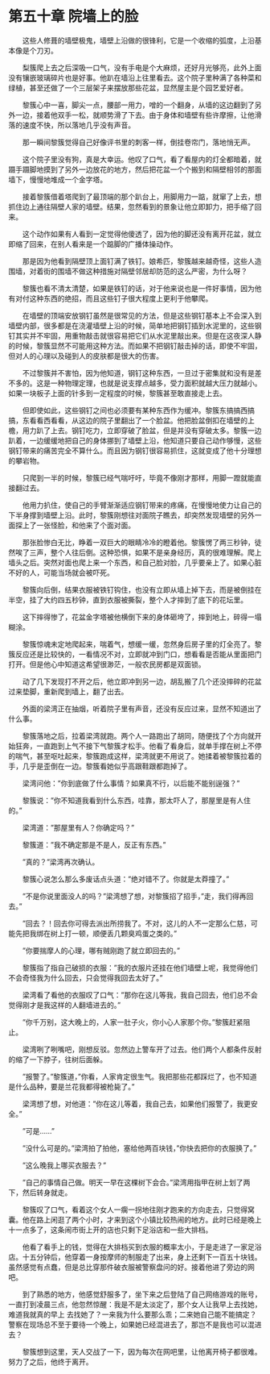 # 第五十章 院墙上的脸


　　这些人修葺的墙壁极鬼，墙壁上沿做的很锋利，它是一个收缩的弧度，上沿基本像是个刀刃。

　　梨簇爬上去之后深吸一口气，没有手电是个大麻烦，还好月光够亮，此外上面没有镶嵌玻璃碎片也是好事。他趴在墙沿上往里看去。这个院子里种满了各种菜和绿植，甚至还做了一个三层架子来摆放那些花盆，显然屋主是个园艺爱好者。

　　黎簇心中一喜，脚尖一点，腰部一用力，噌的一个翻身，从墙的这边翻到了另外一边，接着他双手一松，就顺势滑了下去。由于身体和墙壁有些许摩擦，让他滑落的速度不快，所以落地几乎没有声音。

　　那一瞬间黎簇觉得自己好像评书里的刺客一样，倒挂卷帘门，落地悄无声。

　　这个院子里没有狗，真是大幸运。他叹了口气，看了看屋内的灯全都暗着，就蹑手蹑脚地摸到了另外一边放花的地方，然后把花盆一个个搬到和隔壁相邻的那面墙下，慢慢地堆成一个金字塔。

　　接着黎簇借着塔爬到了最顶端的那个趴台上，用脚用力一踮，就窜了上去，想抓住边上通往隔壁人家的墙壁。结果，忽然看到的景象让他立即卸力，把手缩了回来。

　　这个动作如果有人看到一定觉得他傻透了，因为他的脚还没有离开花盆，就立即缩了回来，在别人看来是一个踮脚的广播体操动作。

　　那是因为他看到隔壁顶上面钉满了铁钉。娘希匹，黎簇越来越奇怪，这些人造围墙，对着街的围墙不做这种措施对隔壁邻居却防范的这么严密，为什么呀？

　　黎簇也看不清太清楚，如果是铁钉的话，对于他来说也是一件好事情，因为他有对付这种东西的绝招，而且这些钉子很大程度上更利于他攀爬。

　　在墙壁的顶端安放钢钉虽然是很常见的方法，但是这些钢钉基本上不会深入到墙壁内部，很多都是在浇灌墙壁上沿的时候，简单地把钢钉插到水泥里的，这些钢钉其实并不牢固，用重物敲击就很容易把它们从水泥里敲出来。但是在这夜深人静的时候，黎簇显然不可能用这种方法。而如果不把钢钉敲击掉的话，即使不牢固，但对人的心理以及碰到人的皮肤都是很大的伤害。

　　不过黎簇并不害怕，因为他知道，钢钉这种东西，一旦过于密集就和没有是差不多的。这是一种物理定理，也就是说支撑点越多，受力面积就越大压力就越小。如果一块板子上面的针多到一定程度的时候，黎簇甚至敢直接走上去。

　　但即使如此，这些钢钉之间也必须要有某种东西作为缓冲。黎簇东搞搞西搞搞，东看看西看看，从这边的院子里翻出了一个脸盆。他把脸盆倒扣在墙壁的上檐，用力趴了上去。钢钉吃力，立即穿破了脸盆，但是并没有穿破太多。黎簇一边趴着，一边缓缓地把自己的身体挪到了墙壁上沿，他知道只要自己动作够慢，这些钢钉带来的痛苦完全不算什么。而且因为钢钉很容易抓住，这就变成了他十分理想的攀岩物。

　　只爬到一半的时候，黎簇已经气喘吁吁，毕竟不像刚才那样，用脚一蹬就能直接翻过去。

　　他用力扒住，使自己的手臂渐渐适应钢钉带来的疼痛，在慢慢地使力让自己的下半身撑到墙壁上沿。此时，黎簇刚想往对面院子瞧去，却突然发现墙壁的另外一面探上了一张怪脸，和他来了个面对面。

　　那张脸惨白无比，睁着一双巨大的眼睛冷冷的瞪着他。黎簇愣了两三秒钟，徒然唉了三声，整个人往后倒。这种恐惧，如果不是亲身经历，真的很难理解。爬上墙头之后。突然对面也爬上来一个东西，和自己脸对脸，几乎要亲上了。如果心脏不好的人，可能当场就会被吓死。

　　黎簇向后倒，结果衣服被铁钉钩住，也没有立即从墙上掉下去，而是被倒挂在半空，挂了大约四五秒钟，直到衣服被撕裂，整个人才摔到了底下的花坛里。

　　这下摔得惨了，花盆金字塔被他横倒下来的身体砸垮了，摔到地上，碎得一塌糊涂。

　　黎簇惊魂未定地爬起来，喘着气，想缓一缓，忽然身后房子里的灯全亮了。黎簇反应还是比较快的，一看情况不对，立即就冲到门口，想看看是否能从里面把门打开。但是他心中知道这希望很渺茫，一般农民房都是双面锁。

　　动了几下发现打不开之后，他立即冲到另一边，胡乱搬了几个还没摔碎的花盆过来垫脚，重新爬到墙上，翻了出去。

　　外面的梁湾正在抽烟，听着院子里有声音，还没有反应过来，显然不知道出了什么事。

　　黎簇落地之后，拉着梁湾就跑。两个人一路跑出了胡同，随便找了个方向就开始狂奔，一直跑到上气不接下气黎簇才松手。他看了看身后，就单手撑在树上不停的喘气，甚至呕吐起来，黎簇跑成这样，梁湾就更不用说了。她揉着被黎簇拉着的手，几乎是歪倒在一边。黎簇看她似乎高跟鞋跟都跑掉了。

　　梁湾问他：”你到底做了什么事情？如果真不行，以后能不能别逞强？”

　　黎簇说：”你不知道我看到什么东西，哇靠，那太吓人了，那屋里是有人住的。”

　　梁湾道：”那屋里有人？你确定吗？”

　　黎簇道：”我不确定那是不是人，反正有东西。”

　　”真的？”梁湾再次确认。

　　黎簇心说怎么那么多废话点头道：”绝对错不了。你就是太莽撞了。”

　　”不是你说里面没人的吗？”梁湾想了想，对黎簇招了招手，”走，我们得再回去。”

　　”回去？！回去你可得去派出所捞我了。不对，这儿的人不一定那么仁慈，可能先把我绑在树上打一顿，顺便丢几颗臭鸡蛋之类的。”

　　”你要揣摩人的心理，哪有贼刚跑了就立即回去的。”

　　黎簇指了指自己破损的衣服：”我的衣服片还挂在他们墙壁上呢，我觉得他们不会奇怪我为什么回去，只会觉得我回去太好了。”

　　梁湾看了看他的衣服叹了口气：”那你在这儿等我，我自己回去，他们总不会觉得刚才是我这样的人翻墙进去的。”

　　”你千万别，这大晚上的，人家一肚子火，你小心人家那个你。”黎簇赶紧阻止。

　　梁湾咧了咧嘴吧，刚想反驳。忽然边上警车开了过去。他们两个人都条件反射的缩了一下脖子，往树后面躲。

　　”报警了。”黎簇道，”你看，人家肯定很生气。我把那些花都踩烂了，也不知道是什么品种，要是兰花我都得被枪毙了。”

　　梁湾想了想，对他道：”你在这儿等着，我自己去，如果他们报警了，我更安全。”

　　”可是……”

　　”没什么可是的。”梁湾拍了拍他，塞给他两百块钱，”你快去把你的衣服换了。”

　　”这么晚我上哪买衣服去？”

　　”自己的事情自己做。明天一早在这棵树下会合。”梁湾用指甲在树上划了两下，然后转身就走。

　　黎簇叹了口气，看着这个女人一瘸一拐地往刚才跑来的方向走去，只觉得窝囊。他在路上闲逛了两个小时，才来到这个小镇比较热闹的地方。此时已经是晚上十一点多了，这条闹市街上开的店也只剩下足浴店和一些大排档。

　　他看了看手上的钱，觉得在大排档买到衣服的概率太小，于是走进了一家足浴店。十五分钟后，他穿着一身按摩师的制服走了出来，身上还剩下一百五十块钱。虽然感觉有点蠢，但是总比穿那件破衣服被警察盘问的好。接着他进了旁边的网吧。

　　到了熟悉的地方，他感觉舒服多了，坐下来之后登陆了自己网络游戏的账号，一直打到凌晨三点，他忽然惊醒：我是不是太淡定了，那个女人让我早上去找她，难道我就真的早上 去找她了？一来我为什么要那么乖；二来她自己能不能搞定？警察在现场总不至于要待一个晚上，如果她已经混进去了，那岂不是我也可以混进去？

　　黎簇想到这里，天人交战了一下，因为每次在网吧里，让他离开椅子都很难。努力了之后，他终于离开。

